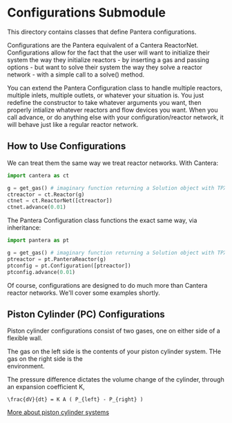 # Configurations Submodule

This directory contains classes that define Pantera configurations.

Configurations are the Pantera equivalent of a Cantera ReactorNet. 
Configurations allow for the fact that the user will want to 
initialize their system the way they initialize reactors -
by inserting a gas and passing options - but want to solve their
system the way they solve a reactor network - with a simple
call to a solve() method.

You can extend the Pantera Configuration class to handle multiple reactors,
multiple inlets, multiple outlets, or whatever your situation is.
You just redefine the constructor to take whatever arguments you want, 
then properly intialize whatever reactors and flow devices you want.
When you call advance, or do anything else with your configuration/reactor network,
it will behave just like a regular reactor network.

## How to Use Configurations

We can treat them the same way we treat reactor networks. With Cantera:

```python
import cantera as ct

g = get_gas() # imaginary function returning a Solution object with TPX set
ctreactor = ct.Reactor(g)
ctnet = ct.ReactorNet([ctreactor])
ctnet.advance(0.01)
```

The Pantera Configuration class functions the exact same way, via inheritance:

```python
import pantera as pt

g = get_gas() # imaginary function returning a Solution object with TPX set
ptreactor = pt.PanteraReactor(g)
ptconfig = pt.Configuration([ptreactor])
ptconfig.advance(0.01)
```

Of course, configurations are designed to do 
much more than Cantera reactor networks. 
We'll cover some examples shortly.



## Piston Cylinder (PC) Configurations

Piston cylinder configurations consist of two gases,
one on either side of a flexible wall.

The gas on the left side is the contents of your 
piston cylinder system. THe gas on the right side is the  
environment.

The pressure difference dictates the volume change of the cylinder,
through an expansion coefficient K,

```
\frac{dV}{dt} = K A ( P_{left} - P_{right} )
```
[More about piston cylinder systems](PC.md)





